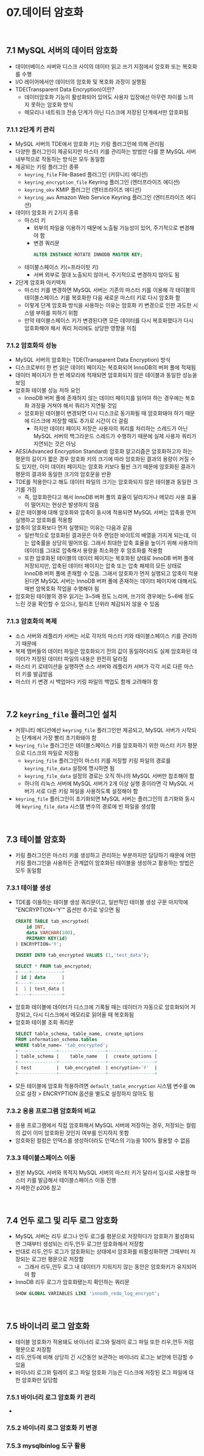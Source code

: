 # 07.데이터 암호화

</br>

## 7.1 MySQL 서버의 데이터 암호화
- 데이터베이스 서버와 디스크 사이의 데이터 읽고 쓰기 지점에서 암호화 또는 복호화를 수행
- I/O 레이어에서만 데이터의 암호화 및 복호화 과정이 실행됨
- TDE(Transparent Data Encryption)이란?
    - 데이터암호화 기능이 활성화되어 있어도 사용자 입장에선 아무런 차이를 느끼지 못하는 암호화 방식
    - 메모리나 네트워크 전송 단계가 아닌 디스크에 저장된 단계에서만 암호화됨

### 7.1.1 2단계 키 관리
- MySQL 서버의 TDE에서 암호화 키는 키링 플러그인에 의해 관리됨
- 다양한 플러그인이 제공되지만 마스터 키를 관리하는 방법만 다를 뿐 MySQL 서버 내부적으로 작동하는 방식은 모두 동일함
- 제공되는 키링 플러그인 종류
    - `keyring_file` File-Based 플러그인 (커뮤니티 에디션)
    - `keyring_encryption_file` Keyring 플러그인 (엔터프라이즈 에디션)
    - `keyring_okv` KMIP 플러그인 (엔터프라이즈 에디션)
    - `keyring_aws` Amazon Web Service Keyring 플러그인 (엔터프라이즈 에디션) 
- 데이터 암호화 키 2가지 종류
    - 마스터 키 
        - 외부의 파일을 이용하기 때문에 노출될 가능성이 있어, 주기적으로 변경해야 함
        - 변경 쿼리문
            ```sql
            ALTER INSTANCE ROTATE INNODB MASTER KEY;
            ```
    - 테이블스페이스 키(=프라이빗 키)
        - 서버 외부로 절대 노출되지 않아서, 주기적으로 변경하지 않아도 됨 
- 2단계 암호화 아키텍처
    - 마스터 키를 변경하면 MySQL 서버는 기존의 마스터 키를 이용해 각 테이블의 테이블스페이스 키를 복호화한 다음 새로운 마스터 키로 다시 암호화 함
    - 이렇게 단계 암호화 방식을 사용하는 이유는 암호화 키 변경으로 인한 과도한 시스템 부하를 피하기 위함
    - 만약 테이블스페이스 키가 변경된다면 모든 데이터를 다시 복호화했다가 다시 암호화해야 해서 쿼리 처리에도 상당한 영향을 미침


### 7.1.2 암호화의 성능
- MySQL 서버의 암호화는 TDE(Transparent Data Encryption) 방식
- 디스크로부터 한 번 읽은 데이터 페이지는 복호화되어 InnoDB의 버퍼 풀에 적재됨
- 데이터 페이지가 한 번 메모리에 적재되면 암호화되지 않은 테이블과 동일한 성능을 보임
- 암호화 테이블 성능 저하 요인
    - InnoDB 버퍼 풀에 존재하지 않는 데이터 페이지를 읽어야 하는 경우에는 복호화 과정을 거쳐야 해서 쿼리가 지연될 것임
    - 암호화된 테이블이 변경되면 다시 디스크로 동기화될 때 암호화돼야 하기 때문에 디스크에 저장할 때도 추가로 시간이 더 걸림
        - 하지만 데이터 페이지 저장은 사용자의 쿼리를 처리하는 스레드가 아닌 MySQL 서버의 백그라운드 스레드가 수행하기 때문에 실제 사용자 쿼리가 지연되는 것은 아님
- AES(Advanced Encryption Standard) 암호화 알고리즘은 암호화하고자 하는 평문의 길이가 짧은 경우 암호화 키의 크기에 따라 암호화된 결과의 용량이 커질 수도 있지만, 이미 데이터 페이지는 암호화 키보다 훨씬 크기 때문에 암호화된 결과가 평문의 결과와 동일한 크기의 암호문을 반환
- TDE를 적용한다고 해도 데이터 파일의 크기는 암호화되지 않은 테이블과 동일한 크기를 가짐
    - 즉, 암호화한다고 해서 InnoDB 버퍼 풀의 효율이 달라지거나 메모리 사용 효율이 떨어지는 현상은 발생하지 않음 
- 같은 테이블에 대해 암호화와 압축이 동시에 적용되면 MySQL 서버는 압축을 먼저 실행하고 암호화를 적용함
- 압축이 암호화보다 먼저 실행되는 이유는 다음과 같음
    - 일반적으로 암호화된 결과문은 아주 랜덤한 바이트의 배열을 가지게 되는데, 이는 압축률을 상당히 떨어뜨림. 그래서 최대한 압축 효율을 높이기 위해 사용자의 데이터를 그대로 압축해서 용량을 최소화한 후 암호화를 적용함
    - 또한 암호화된 테이블의 데이터 페이지는 복호화된 상태로 InnoDB 버퍼 풀에 저장되지만, 압축된 데이터 페이지는 압축 또는 압축 해제의 모든 상태로 InnoDB 버퍼 풀에 존재할 수 있음. 그래서 암호화가 먼저 실행되고 압축이 적용된다면 MySQL 서버는 InnoDB 버퍼 풀에 존재하는 데이터 페이지에 대해서도 매번 암복호화 작업을 수행해야 됨
- 암호화된 테이블의 경우 읽기는 3~5배 정도 느리며, 쓰기의 경우에는 5~6배 정도 느린 것을 확인할 수 있으나, 밀리초 단위라 체감되지 않을 수 있음

### 7.1.3 암호화의 복제
- 소스 서버와 레플리카 서버는 서로 각자의 마스터 키와 테이블스페이스 키를 관리하기 때문에 
- 복제 멤버들의 데이터 파일은 암호화되기 전의 값이 동일하더라도 실제 암호화된 데이터가 저장된 데이터 파일의 내용은 완전히 달라짐
- 마스터 키 로테이션을 실행하면 소스 서버와 레플리카 서버가 각각 서로 다른 마스터 키를 발급받음
- 마스터 키 변경 시 백업마다 키링 파일의 백업도 함께 고려해야 함

</br>

## 7.2 `keyring_file` 플러그인 설치
- 커뮤니티 에디션에선 `keyring_file` 플러그인만 제공되고, MySQL 서버가 시작되는 단계에서 가장 빨리 초기화돼야 함
- `keyring_file` 플러그인은 테이블스페이스 키를 암호화하기 위한 마스터 키가 평문으로 디스크의 파일로 저장됨
    - `keyring_file` 플러그인이 마스터 키를 저장할 키링 파일의 경로를 `keyring_file_data` 설정에 명시하면 됨
    - `keyring_file_data` 설정의 경로는 오직 하나의 MySQL 서버만 참조해야 함
    - 하나의 리눅스 서버에 MySQL 서버가 2개 이상 실행 중이라면 각 MySQL 서버가 서로 다른 키링 파일을 사용하도록 설정해야 함
- `keyring_file` 플러그인이 초기화되면 MySQL 서버는 플러그인의 초기화와 동시에 `keyring_file_data` 시스템 변수의 경로에 빈 파일을 생성함

</br>


## 7.3 테이블 암호화
- 키링 플러그인은 마스터 키를 생성하고 관리하는 부분까지만 담당하기 때문에 어떤 키링 플러그인을 사용하든 관계없이 암호화된 테이블을 생성하고 활용하는 방법은 모두 동일함 

### 7.3.1 테이블 생성
- TDE를 이용하는 테이블 생성 쿼리문이고, 일반적인 테이블 생성 구문 마지막에 "ENCRYPTION='Y'" 옵션만 추가로 넣으면 됨
    ```sql
    CREATE TABLE tab_encrypted(
        id INT,
        data VARCHAR(100),
        PRIMARY KEY(id)
    ) ENCRYPTION='Y';

    INSERT INTO tab_encrypted VALUES (1,'test_data');

    SELECT * FROM tab_encrypted;
    +----+-----------+
    | id | data      |
    +----+-----------+
    |  1 | test_data |
    +----+-----------+
    ```
- 암호화 테이블에 데이터가 디스크에 기록될 때는 데이터가 자동으로 암호화되어 저장되고, 다시 디스크에서 메모리로 읽어올 때 복호화됨
- 암호화 테이블 조회 쿼리문
    ```sql
    SELECT table_schema, table_name, create_options
    FROM information_schema.tables
    WHERE table_name= 'tab_encrypted';
    +--------------+-----------------+-----------------+
    | table_schema |    table_name   |  create_options |
    +--------------+-----------------+-----------------+
    | test         |  tab_encrypted  | encryption='Y'  |
    +--------------+-----------------+-----------------+
    ```
- 모든 테이블에 암호화 적용하려면 `default_table_encryption` 시스템 변수를 `ON`으로 설정 > ENCRYPTION 옵션을 별도로 설정하지 않아도 됨

### 7.3.2 응용 프로그램 암호화의 비교
- 응용 프로그램에서 직접 암호화해서 MySQL 서버에 저장하는 경우, 저장되는 컬럼의 값이 이미 암호화된 것인지 여부를 인지하지 못함
- 암호화된 컬럼은 인덱스를 생성하더라도 인덱스의 기능을 100% 활용할 수 없음

### 7.3.3 테이블스페이스 이동
- 원본 MySQL 서버와 목적지 MySQL 서버의 마스터 키가 달라서 임시로 사용할 마스터 키를 발급해서 테이블스페이스 이동 진행
- 자세한건 p206 참고

</br>


## 7.4 언두 로그 및 리두 로그 암호화
- MySQL 서버는 리두 로그나 언두 로그를 평문으로 저장하다가 암호화가 활성화되면 그때부터 생성되는 리두,언두 로그만 암호화해서 저장함
- 반대로 리두,언두 로그가 암호화되는 상태에서 암호화를 비활성화하면 그때부터 저장되는 로그만 평문으로 저장함
    - 그래서 리두,언두 로그 내 데이터가 지워지지 않는 동안은 암호화키가 유지되어야 함
- InnoDB 리두 로그가 암호화됐는지 확인하는 쿼리문
    ```sql
    SHOW GLOBAL VARIABLES LIKE 'innodb_redo_log_encrypt';
    ```

</br>


## 7.5 바이너리 로그 암호화
- 테이블 암호화가 적용돼도 바이너리 로그와 릴레이 로그 파일 또한 리우,언두 처럼 평문으로 저장함
- 리두,언두에 비해 상당히 긴 시간동안 보관하는 바이너리 로그는 보안에 민감할 수 있음
- 바이너리 로그와 릴레이 로그 파일 암호화 기능은 디스크에 저장된 로그 파일에 대한 암호화만 담당함

### 7.5.1 바이너리 로그 암호화 키 관리
- 

### 7.5.2 바이너리 로그 암호화 키 변경

### 7.5.3 mysqlbinlog 도구 활용